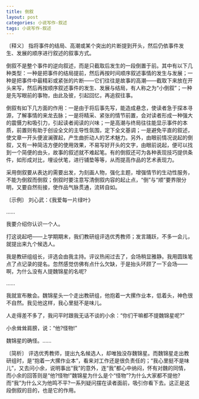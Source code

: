 ```yaml
---
title: 倒叙
layout: post
categories: 小说写作-叙述
tags: 小说写作-叙述
---
```


〔释义〕 指将事件的结局、高潮或某个突出的片断提到开头，然后仍依事件发生、发展的顺序进行叙述的叙事方式。

倒叙不是整个事件的逆向叙述，而是只截取后发生的一段倒置于前。其中有以下几种类型：一种是把事件的结局提前，然后再按时间顺序叙述事情的发生与发展；一种是把事件中最精彩或紧张的片断——它们往往是故事的高潮——截取下来放在开头来写，然后再按顺序叙述事件的发生、发展与结局，有人称之为“小倒叙”；一种是先写眼前的事物，由此及彼，引起回忆，再追叙往事。

倒叙有如下几方面的作用：一是由于将后事先写，能造成悬念，使读者急于探本寻源，了解事情的来龙去脉；一是将精采、紧张的情节前置，会对读者形成一种强大的震慑力和吸引力，引起读者阅读的兴味；一是高潮与终局往往能显示事件的本质，前置则有助于创设全文的主导性氛围，定下全文基调；一是避免平直的叙述，使文章一开头便波澜骤起，产生曲折动人的艺术魅力。另外，由眼前情况说起的倒叙，又有一种简洁方便的使用效果，不易写好开头的文字，由眼前说起，便可以找到一个简便的由头，故事的叙述就不难起笔。有的倒叙还可为各种表现技巧提供条件，如形成对比，埋设伏笔，进行铺垫等等，从而提高作品的艺术表现力。

采用倒叙要从表达的需要出发，为刻画人物，强化主题，增强情节的生动性服务，不能为倒叙而倒叙；倒叙时要注意写清倒叙内容的起止点，“倒”与“顺”要界限分明，又要自然衔接，使作品气脉贯通，流转自如。

〔示例〕 刘心武：《我爱每一片绿叶》

……

我要介绍你认识一个人。

打这说起吧——上学期期末，我们教研组评选优秀教师；发言踊跃，不多一会儿，就提出来九个候选人。

我是教研组组长，评选会由我主持。评议热闹过去了，会场稍显雅静。我用圆珠笔点了点记录的提名。忽然感觉仿佛有点什么欠缺，于是抬头环顾了一下会场——啊，为什么没有人提魏锦星的名呢?

……

我就宣布散会。魏锦星头一个走出教研组，他抱着一大摞作业本，低着头，神色很不自然。我见他这样，我心里挺不是味儿。

人走得差不多了，我问平时跟我无话不谈的小余：“你们干嘛都不提魏锦星呢?”

小余耸耸肩膀，说：“他?怪物!”

魏锦星的确怪。……

〔简析〕 评选优秀教师，提出九名候选人，却唯独没存魏锦星。而魏锦星走出教研组时，是“抱着一大摞作业本”，看来对工作还是很负责任的；“我心里挺不是味儿”，又去问小余，说明事出“我”的意外，连“我”都心中纳闷，怀有对魏的同情，而小余的回答则是“他?怪物!”魏锦星为什么是个“怪物”?为什么大家都不提他?而“我”为什么义为他鸣不平?一系列疑问摆在读者面前，吸引你看下去。这正是这段倒叙的目的，也是它的作用。 